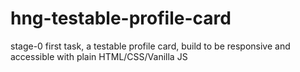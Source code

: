 # hng-testable-profile-card
stage-0 first task, a testable profile card, build to be responsive and accessible with plain HTML/CSS/Vanilla JS
